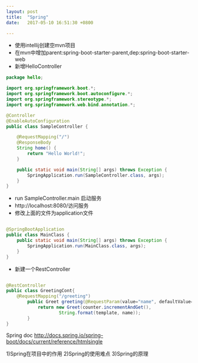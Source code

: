```yaml
---
layout: post
title:  "Spring"
date:   2017-05-10 16:51:30 +0800

---
```

* 使用intellij创建空mvn项目
* 在mvn中增加parent:spring-boot-starter-parent,dep:spring-boot-starter-web
* 新增HelloController

```java
package hello;

import org.springframework.boot.*;
import org.springframework.boot.autoconfigure.*;
import org.springframework.stereotype.*;
import org.springframework.web.bind.annotation.*;

@Controller
@EnableAutoConfiguration
public class SampleController {

    @RequestMapping("/")
    @ResponseBody
    String home() {
        return "Hello World!";
    }

    public static void main(String[] args) throws Exception {
        SpringApplication.run(SampleController.class, args);
    }
}
```
* run SampleController.main 启动服务
* http://localhost:8080/访问服务
* 修改上面的文件为application文件

```java

@SpringBootApplication
public class MainClass {
    public static void main(String[] args) throws Exception {
        SpringApplication.run(MainClass.class, args);
    }
}
```
* 新建一个RestController
```java

@RestController
public class GreetingCont{
    @RequestMapping("/greeting")
        public Greet greeting(@RequestParam(value="name", defaultValue="World") String name) {
            return new Greet(counter.incrementAndGet(),
                    String.format(template, name));
        }
}
```
Spring doc
http://docs.spring.io/spring-boot/docs/current/reference/htmlsingle

1)Spring在项目中的作用
2)Spring的使用难点
3)Spring的原理

<br>

